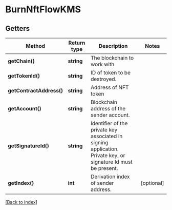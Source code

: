 # BurnNftFlowKMS

## Getters

Method | Return type | Description | Notes
------------ | ------------- | ------------- | -------------
**getChain()** | **string** | The blockchain to work with |
**getTokenId()** | **string** | ID of token to be destroyed. |
**getContractAddress()** | **string** | Address of NFT token |
**getAccount()** | **string** | Blockchain address of the sender account. |
**getSignatureId()** | **string** | Identifier of the private key associated in signing application. Private key, or signature Id must be present. |
**getIndex()** | **int** | Derivation index of sender address. | [optional]

[[Back to Index]](../index.md)
